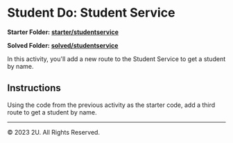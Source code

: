 # Student Do: Student Service

**Starter Folder: [starter/studentservice](./starter/studentservice)**

**Solved Folder: [solved/studentservice](./solved/studentservice)**

In this activity, you'll add a new route to the Student Service to get a student by name.

## Instructions

Using the code from the previous activity as the starter code, add a third route to get a student by name.

---

© 2023 2U. All Rights Reserved.
